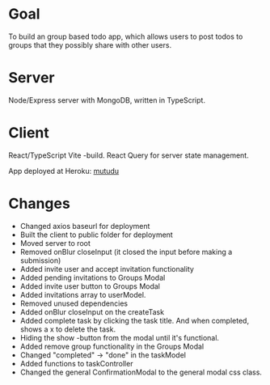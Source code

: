 # Goal

To build an group based todo app, which allows users to post todos to groups that they possibly share with other users.

# Server

Node/Express server with MongoDB, written in TypeScript.

# Client

React/TypeScript Vite -build. React Query for server state management.

App deployed at Heroku: [mutudu](http://mutudu.herokuapp.com)

# Changes

- Changed axios baseurl for deployment
- Built the client to public folder for deployment
- Moved server to root
- Removed onBlur closeInput (it closed the input before making a submission)
- Added invite user and accept invitation functionality
- Added pending invitations to Groups Modal
- Added invite user button to Groups Modal
- Added invitations array to userModel.
- Removed unused dependencies
- Added onBlur closeInput on the createTask
- Added complete task by clicking the task title. And when completed, shows a x to delete the task.
- Hiding the show -button from the modal until it's functional.
- Added remove group functionality in the Groups Modal
- Changed "completed" -> "done" in the taskModel
- Added functions to taskController
- Changed the general ConfirmationModal to the general modal css class.
